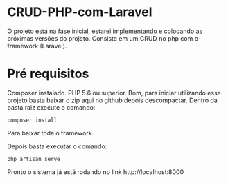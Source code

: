 # CRUD-PHP-com-Laravel
O projeto está na fase inicial, estarei implementando e colocando as próximas versões do projeto. Consiste em um CRUD no php com o framework (Laravel). 

# Pré requisitos
Composer instalado.
PHP 5.6 ou superior.
Bom, para iniciar utilizando esse projeto basta baixar o zip aqui no github depois descompactar. Dentro da pasta raiz execute o comando:

	composer install
Para baixar toda o framework.

Depois basta executar o comando:

	php artisan serve 
Pronto o sistema já está rodando no link http://localhost:8000
